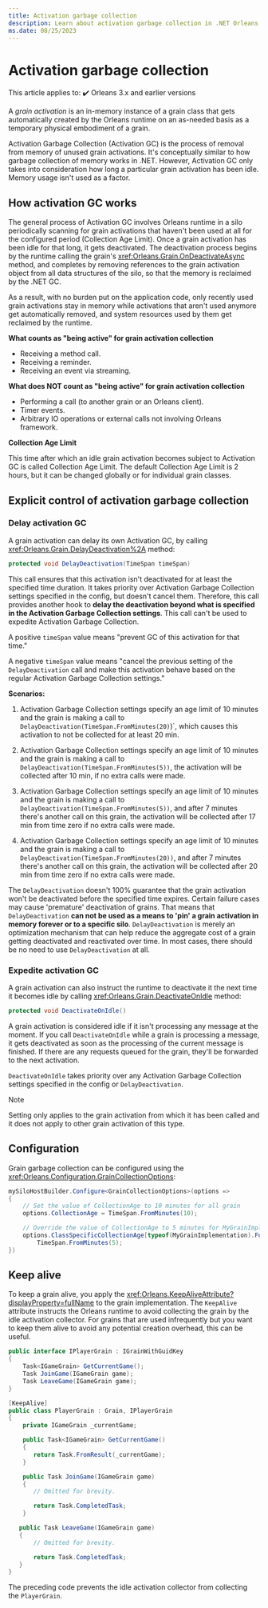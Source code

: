```yaml
---
title: Activation garbage collection
description: Learn about activation garbage collection in .NET Orleans.
ms.date: 08/25/2023
---
```


# Activation garbage collection

This article applies to: ✔️ Orleans 3.x and earlier versions

A *grain activation* is an in-memory instance of a grain class that gets automatically created by the Orleans runtime on an as-needed basis as a temporary physical embodiment of a grain.

Activation Garbage Collection (Activation GC) is the process of removal from memory of unused grain activations. It's conceptually similar to how garbage collection of memory works in .NET. However, Activation GC only takes into consideration how long a particular grain activation has been idle. Memory usage isn't used as a factor.

## How activation GC works

The general process of Activation GC involves Orleans runtime in a silo periodically scanning for grain activations that haven't been used at all for the configured period (Collection Age Limit). Once a grain activation has been idle for that long, it gets deactivated. The deactivation process begins by the runtime calling the grain's <xref:Orleans.Grain.OnDeactivateAsync> method, and completes by removing references to the grain activation object from all data structures of the silo, so that the memory is reclaimed by the .NET GC.

As a result, with no burden put on the application code, only recently used grain activations stay in memory while activations that aren't used anymore get automatically removed, and system resources used by them get reclaimed by the runtime.

**What counts as "being active" for grain activation collection**

* Receiving a method call.
* Receiving a reminder.
* Receiving an event via streaming.

**What does NOT count as "being active" for grain activation collection**

* Performing a call (to another grain or an Orleans client).
* Timer events.
* Arbitrary IO operations or external calls not involving Orleans framework.

**Collection Age Limit**

This time after which an idle grain activation becomes subject to Activation GC is called Collection Age Limit. The default Collection Age Limit is 2 hours, but it can be changed globally or for individual grain classes.

## Explicit control of activation garbage collection

### Delay activation GC

A grain activation can delay its own Activation GC, by calling <xref:Orleans.Grain.DelayDeactivation%2A> method:

```csharp
protected void DelayDeactivation(TimeSpan timeSpan)
```

This call ensures that this activation isn't deactivated for at least the specified time duration. It takes priority over Activation Garbage Collection settings specified in the config, but doesn't cancel them. Therefore, this call provides another hook to **delay the deactivation beyond what is specified in the Activation Garbage Collection settings**. This call can't be used to expedite Activation Garbage Collection.

A positive `timeSpan` value means "prevent GC of this activation for that time."

A negative `timeSpan` value means "cancel the previous setting of the `DelayDeactivation` call and make this activation behave based on the regular Activation Garbage Collection settings."

**Scenarios:**

1. Activation Garbage Collection settings specify an age limit of 10 minutes and the grain is making a call to `DelayDeactivation(TimeSpan.FromMinutes(20)`)`, which causes this activation to not be collected for at least 20 min.

1. Activation Garbage Collection settings specify an age limit of 10 minutes and the grain is making a call to `DelayDeactivation(TimeSpan.FromMinutes(5))`, the activation will be collected after 10 min, if no extra calls were made.

1. Activation Garbage Collection settings specify an age limit of 10 minutes and the grain is making a call to `DelayDeactivation(TimeSpan.FromMinutes(5))`, and after 7 minutes there's another call on this grain, the activation will be collected after 17 min from time zero if no extra calls were made.

1. Activation Garbage Collection settings specify an age limit of 10 minutes and the grain is making a call to `DelayDeactivation(TimeSpan.FromMinutes(20))`, and after 7 minutes there's another call on this grain, the activation will be collected after 20 min from time zero if no extra calls were made.

The `DelayDeactivation` doesn't 100% guarantee that the grain activation won't be deactivated before the specified time expires. Certain failure cases may cause 'premature' deactivation of grains. That means that `DelayDeactivation` **can not be used as a means to 'pin' a grain activation in memory forever or to a specific silo**. `DelayDeactivation` is merely an optimization mechanism that can help reduce the aggregate cost of a grain getting deactivated and reactivated over time. In most cases, there should be no need to use `DelayDeactivation` at all.

### Expedite activation GC

A grain activation can also instruct the runtime to deactivate it the next time it becomes idle by calling <xref:Orleans.Grain.DeactivateOnIdle> method:

```csharp
protected void DeactivateOnIdle()
```

A grain activation is considered idle if it isn't processing any message at the moment. If you call `DeactivateOnIdle` while a grain is processing a message, it gets deactivated as soon as the processing of the current message is finished. If there are any requests queued for the grain, they'll be forwarded to the next activation.

`DeactivateOnIdle` takes priority over any Activation Garbage Collection settings specified in the config or `DelayDeactivation`.

> [!NOTE]
> Setting only applies to the grain activation from which it has been called and it does not apply to other grain activation of this type.

## Configuration

Grain garbage collection can be configured using the <xref:Orleans.Configuration.GrainCollectionOptions>:

```csharp
mySiloHostBuilder.Configure<GrainCollectionOptions>(options =>
{
    // Set the value of CollectionAge to 10 minutes for all grain
    options.CollectionAge = TimeSpan.FromMinutes(10);

    // Override the value of CollectionAge to 5 minutes for MyGrainImplementation
    options.ClassSpecificCollectionAge[typeof(MyGrainImplementation).FullName] =
        TimeSpan.FromMinutes(5);
})
```

## Keep alive

To keep a grain alive, you apply the <xref:Orleans.KeepAliveAttribute?displayProperty=fullName> to the grain implementation. The `KeepAlive` attribute instructs the Orleans runtime to avoid collecting the grain by the idle activation collector. For grains that are used infrequently but you want to keep them alive to avoid any potential creation overhead, this can be useful.

```csharp
public interface IPlayerGrain : IGrainWithGuidKey
{
    Task<IGameGrain> GetCurrentGame();
    Task JoinGame(IGameGrain game);
    Task LeaveGame(IGameGrain game);
}

[KeepAlive]
public class PlayerGrain : Grain, IPlayerGrain
{
    private IGameGrain _currentGame;

    public Task<IGameGrain> GetCurrentGame()
    {
       return Task.FromResult(_currentGame);
    }

    public Task JoinGame(IGameGrain game)
    {
       // Omitted for brevity.

       return Task.CompletedTask;
    }

   public Task LeaveGame(IGameGrain game)
   {
       // Omitted for brevity.

       return Task.CompletedTask;
   }
}
```

The preceding code prevents the idle activation collector from collecting the `PlayerGrain`.
